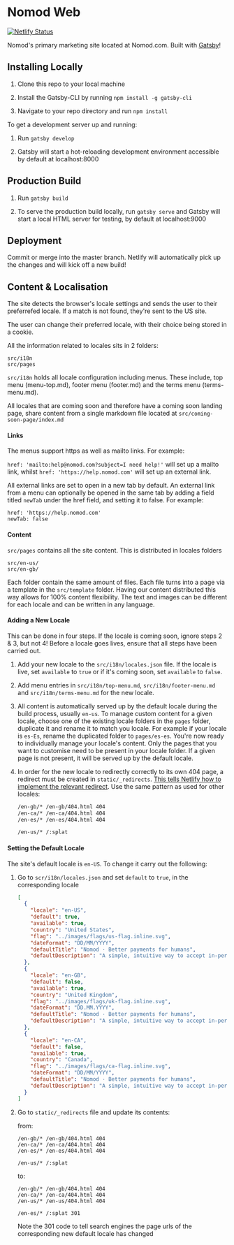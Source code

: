 # Nomod Web

[![Netlify Status](https://api.netlify.com/api/v1/badges/95fadadb-a17b-42cf-9fec-7b711582c069/deploy-status)](https://app.netlify.com/sites/nomod/deploys)

Nomod's primary marketing site located at Nomod.com. Built with [Gatsby](https://www.gatsbyjs.org)!

## Installing Locally

1. Clone this repo to your local machine

2. Install the Gatsby-CLI by running `npm install -g gatsby-cli`

3. Navigate to your repo directory and run `npm install`

To get a development server up and running:

1. Run `gatsby develop`

2. Gatsby will start a hot-reloading development environment accessible by default at localhost:8000

## Production Build

1. Run `gatsby build`

2. To serve the production build locally, run `gatsby serve` and Gatsby will start a local HTML server for testing, by default at localhost:9000

## Deployment

Commit or merge into the master branch. Netlify will automatically pick up the changes and will kick off a new build!

## Content & Localisation

The site detects the browser's locale settings and sends the user to their preferrefed locale. If a match is not found, they're sent to the US site.

The user can change their preferred locale, with their choice being stored in a cookie.

All the information related to locales sits in 2 folders:

```
src/i18n
src/pages
```

`src/i18n` holds all locale configuration including menus. These include, top menu (menu-top.md), footer menu (footer.md) and the terms menu (terms-menu.md).

All locales that are coming soon and therefore have a coming soon landing page, share content from a single markdown file located at `src/coming-soon-page/index.md`

#### Links

The menus support https as well as mailto links. For example:

`href: 'mailto:help@nomod.com?subject=I need help!'` will set up a mailto link, whilst `href: 'https://help.nomod.com'` will set up an external link.

All external links are set to open in a new tab by default. An external link from a menu can optionally be opened in the same tab by adding a field titled `newTab` under the href field, and setting it to false. For example:

```
href: 'https://help.nomod.com'
newTab: false
```

#### Content

`src/pages` contains all the site content. This is distributed in locales folders

```
src/en-us/
src/en-gb/
```

Each folder contain the same amount of files. Each file turns into a page via a template in the `src/template` folder. Having our content distributed this way allows for 100% content flexibility. The text and images can be different for each locale and can be written in any language.

#### Adding a New Locale

This can be done in four steps. If the locale is coming soon, ignore steps 2 & 3, but not 4! Before a locale goes lives, ensure that all steps have been carried out.

1. Add your new locale to the `src/i18n/locales.json` file. If the locale is live, set `available` to `true` or if it's coming soon, set `available` to `false`.

2. Add menu entries in `src/i18n/top-menu.md`, `src/i18n/footer-menu.md` and `src/i18n/terms-menu.md` for the new locale.

3. All content is automatically served up by the default locale during the build process, usually `en-us`. To manage custom content for a given locale, choose one of the existing locale folders in the `pages` folder, duplicate it and rename it to match you locale. For example if your locale is `es-Es`, rename the duplicated folder to `pages/es-es`. You're now ready to individually manage your locale's content. Only the pages that you want to customise need to be present in your locale folder. If a given page is not present, it will be served up by the default locale.

4. In order for the new locale to redirectly correctly to its own 404 page, a redirect must be created in `static/_redirects`. [This tells Netlify how to implement the relevant redirect](https://docs.netlify.com/routing/redirects/redirect-options/#custom-404-page-handling). Use the same pattern as used for other locales:

   ```xml
   /en-gb/* /en-gb/404.html 404
   /en-ca/* /en-ca/404.html 404
   /en-es/* /en-es/404.html 404

   /en-us/* /:splat
   ```

#### Setting the Default Locale

The site's default locale is `en-US`. To change it carry out the following:

1. Go to `scr/i18n/locales.json` and set `default` to `true`, in the corresponding locale

   ```json
   [
     {
       "locale": "en-US",
       "default": true,
       "available": true,
       "country": "United States",
       "flag": "../images/flags/us-flag.inline.svg",
       "dateFormat": "DD/MM/YYYY",
       "defaultTitle": "Nomod · Better payments for humans",
       "defaultDescription": "A simple, intuitive way to accept in-person card payments on your device"
     },
     {
       "locale": "en-GB",
       "default": false,
       "available": true,
       "country": "United Kingdom",
       "flag": "../images/flags/uk-flag.inline.svg",
       "dateFormat": "DD.MM.YYYY",
       "defaultTitle": "Nomod · Better payments for humans",
       "defaultDescription": "A simple, intuitive way to accept in-person card payments on your device"
     },
     {
       "locale": "en-CA",
       "default": false,
       "available": true,
       "country": "Canada",
       "flag": "../images/flags/ca-flag.inline.svg",
       "dateFormat": "DD/MM/YYYY",
       "defaultTitle": "Nomod · Better payments for humans",
       "defaultDescription": "A simple, intuitive way to accept in-person card payments on your device"
     }
   ]
   ```

2. Go to `static/_redirects` file and update its contents:

   from:

   ```
   /en-gb/* /en-gb/404.html 404
   /en-ca/* /en-ca/404.html 404
   /en-es/* /en-es/404.html 404

   /en-us/* /:splat
   ```

   to:

   ```
   /en-gb/* /en-gb/404.html 404
   /en-ca/* /en-ca/404.html 404
   /en-us/* /en-us/404.html 404

   /en-es/* /:splat 301
   ```

   Note the 301 code to tell search engines the page urls of the corresponding new default locale has changed
